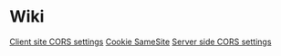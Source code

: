 # Wiki

[Client site CORS settings](CLIENT_CORS.MD)
[Cookie SameSite](SAME_SITE_MODE.MD)
[Server side CORS settings](SERVER_CORS.MD)